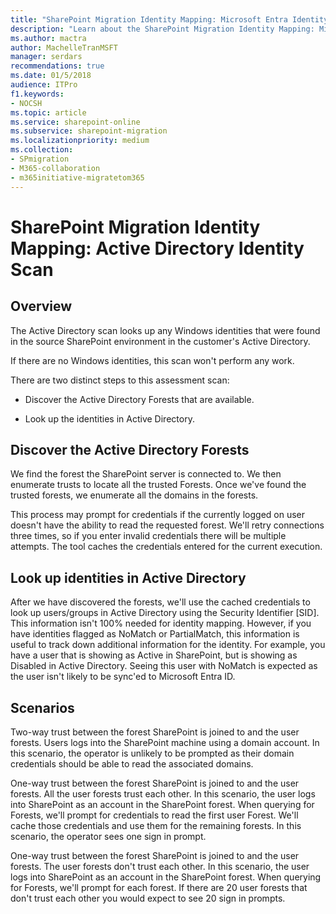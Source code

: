 ```yaml
---
title: "SharePoint Migration Identity Mapping: Microsoft Entra Identity Scan"
description: "Learn about the SharePoint Migration Identity Mapping: Microsoft Entra Identity Scan."
ms.author: mactra
author: MachelleTranMSFT
manager: serdars
recommendations: true
ms.date: 01/5/2018
audience: ITPro
f1.keywords:
- NOCSH
ms.topic: article
ms.service: sharepoint-online
ms.subservice: sharepoint-migration
ms.localizationpriority: medium
ms.collection:
- SPmigration
- M365-collaboration
- m365initiative-migratetom365
---
```


# SharePoint Migration Identity Mapping: Active Directory Identity Scan

## Overview

The Active Directory scan looks up any Windows identities that were found in the source SharePoint environment in the customer's Active Directory.
  
If there are no Windows identities, this scan won't perform any work.
  
There are two distinct steps to this assessment scan:
  
-  Discover the Active Directory Forests that are available. 
    
- Look up the identities in Active Directory.
    
## Discover the Active Directory Forests

We find the forest the SharePoint server is connected to. We then enumerate trusts to locate all the trusted Forests. Once we've found the trusted forests, we enumerate all the domains in the forests.
  
This process may prompt for credentials if the currently logged on user doesn't have the ability to read the requested forest. We'll retry connections three times, so if you enter invalid credentials there will be multiple attempts. The tool caches the credentials entered for the current execution.
  
## Look up identities in Active Directory

After we have discovered the forests, we'll use the cached credentials to look up users/groups in Active Directory using the Security Identifier [SID]. This information isn't 100% needed for identity mapping. However, if you have identities flagged as NoMatch or PartialMatch, this information is useful to track down additional information for the identity. For example, you have a user that is showing as Active in SharePoint, but is showing as Disabled in Active Directory. Seeing this user with NoMatch is expected as the user isn't likely to be sync'ed to Microsoft Entra ID.
  
## Scenarios

Two-way trust between the forest SharePoint is joined to and the user forests. Users logs into the SharePoint machine using a domain account. In this scenario, the operator is unlikely to be prompted as their domain credentials should be able to read the associated domains.
  
One-way trust between the forest SharePoint is joined to and the user forests. All the user forests trust each other. In this scenario, the user logs into SharePoint as an account in the SharePoint forest. When querying for Forests, we'll prompt for credentials to read the first user Forest. We'll cache those credentials and use them for the remaining forests. In this scenario, the operator sees one sign in prompt.
  
One-way trust between the forest SharePoint is joined to and the user forests. The user forests don't trust each other. In this scenario, the user logs into SharePoint as an account in the SharePoint forest. When querying for Forests, we'll prompt for each forest. If there are 20 user forests that don't trust each other you would expect to see 20 sign in prompts.
  
